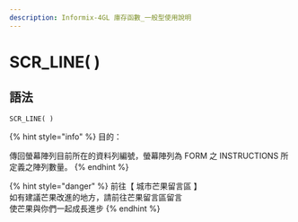 ```yaml
---
description: Informix-4GL 庫存函數_一般型使用說明
---
```


# SCR\_LINE( )

## 語法

```
SCR_LINE( )
```

{% hint style="info" %}
目的：

傳回螢幕陣列目前所在的資料列編號，螢幕陣列為 FORM 之 INSTRUCTIONS 所定義之陣列數量。
{% endhint %}

{% hint style="danger" %}
前往【 城市芒果留言區 】\
如有建議芒果改進的地方，請前往芒果留言區留言\
使芒果與你們一起成長進步
{% endhint %}
